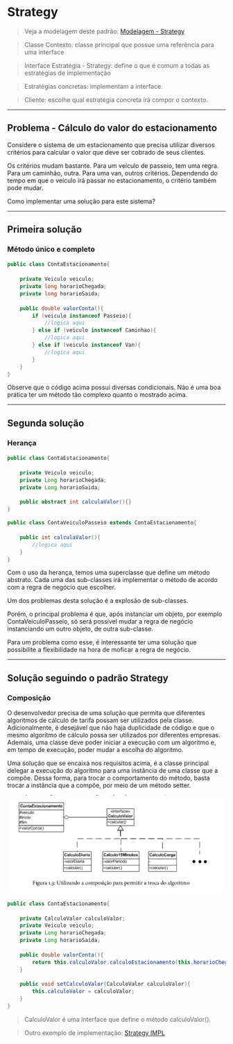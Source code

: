# Strategy

> Veja a modelagem deste padrão: [Modelagem - Strategy](/imagens/img02.png)

> Classe Contexto: classe principal que possue uma referência para uma interface

> Interface Estratégia - Strategy: define o que é comum a todas as estratégias de implementação

> Estratégias concretas: implementam a interface.

> Cliente: escolhe qual estratégia concreta irá compor o contexto.

---
## Problema - Cálculo do valor do estacionamento

Considere o sistema de um estacionamento que precisa utilizar
diversos critérios para calcular o valor que deve ser cobrado de seus clientes.

Os critérios mudam bastante. Para um veículo de passeio, tem uma regra.
Para um caminhão, outra. Para uma van, outros critérios. Dependendo do tempo em que 
o veículo irá passar no estacionamento, o critério também pode mudar.

Como implementar uma solução para este sistema?

---
## Primeira solução
### Método único e completo

```java
public class ContaEstacionamento{
    
    private Veiculo veiculo;
    private long horarioChegada;
    private long horarioSaida;
    
    public double valorConta(){
        if (veiculo instanceof Passeio){
            //logica aqui
        } else if (veiculo instanceof Caminhao){
            //logica aqui
        } else if (veiculo instanceof Van){
            //logica aqui
        }
    }
}
```

Observe que o código acima possui diversas condicionais.
Não é uma boa prática ter um método tão complexo quanto o mostrado acima.


---
## Segunda solução
### Herança

```java
public class ContaEstacionamento{
    
    private Veiculo veiculo;
    private Long horarioChegada;
    private Long horarioSaida;
    
    public abstract int calculaValor(){}
}
```

```java
public class ContaVeiculoPasseio extends ContaEstacionamento{
    
    public int calculaValor(){
        //logica aqui
    }
}
```

Com o uso da herança, temos uma superclasse que define um método abstrato.
Cada uma das sub-classes irá implementar o método de acordo com a regra de negócio que escolher.

Um dos problemas desta solução é a explosão de sub-classes.

Porém, o principal problema é que, após instanciar um objeto, por exemplo ContaVeiculoPasseio,
só será possível mudar a regra de negócio instanciando um outro objeto, de outra sub-classe.

Para um problema como esse, é interessante ter uma solução que possibilite a flexibilidade na hora de moficar
a regra de negócio.


---
## Solução seguindo o padrão Strategy
### Composição

O desenvolvedor precisa de uma solução que permita que diferentes algoritmos
de cálculo de tarifa possam ser utilizados pela classe. Adicionalmente, é desejável que não haja duplicidade de código
e que o mesmo algoritmo de cálculo possa ser utilizados por diferentes empresas. Ademais, uma classe deve poder iniciar
a execução com um algoritmo e, em tempo de execução, poder mudar a escolha do algoritmo.

Uma solução que se encaixa nos requisitos acima, é a classe principal delegar a execução do algoritmo
para uma instância de uma classe que a compõe. Dessa forma, para trocar o comportamento do método,
basta trocar a instância que a compõe, por meio de um método setter.

![img01](/imagens/img01.png)

```java
public class ContaEstacionamento{
    
    private CalculoValor calculoValor;
    private Veiculo veiculo;
    private Long horarioChegada;
    private Long horarioSaida;
    
    public double valorConta(){
        return this.calculoValor.calculoEstacionamento(this.horarioChegada, this.horarioSaida, this.veiculo);
    }
    
    public void setCalculoValor(CalculoValor calculoValor){
        this.calculoValor = calculoValor;
    }
}
```

> CalculoValor é uma interface que define o método calculoValor().

> Outro exemplo de implementação: [Strategy IMPL](/comportamentais/strategy/impl)
